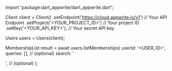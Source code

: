 import 'package:dart_appwrite/dart_appwrite.dart';

Client client = Client()
    .setEndpoint('https://cloud.appwrite.io/v1') // Your API Endpoint
    .setProject('<YOUR_PROJECT_ID>') // Your project ID
    .setKey('<YOUR_API_KEY>'); // Your secret API key

Users users = Users(client);

MembershipList result = await users.listMemberships(
    userId: '<USER_ID>',
    queries: [], // (optional)
    search: '<SEARCH>', // (optional)
);
